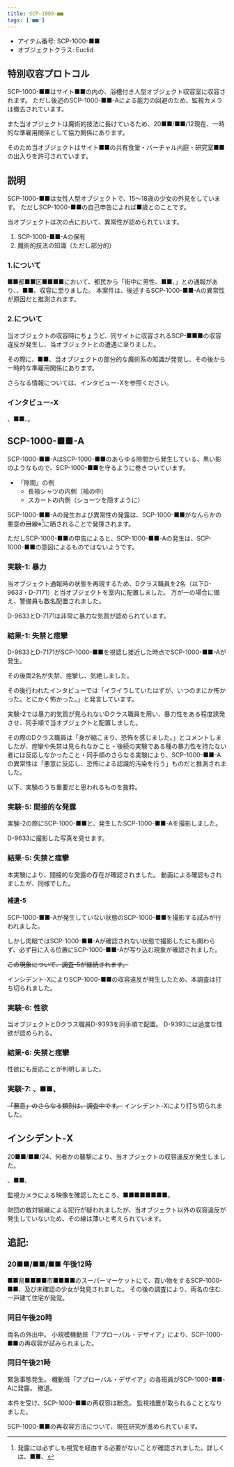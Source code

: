 ```yaml
---
title: SCP-1000-■■
tags: ['■■']
---
```


- アイテム番号: SCP-1000-■■
- オブジェクトクラス: Euclid

<!-- %s/、■■、/TODO/g -->

## 特別収容プロトコル

SCP-1000-■■はサイト■■の内の、浴槽付き人型オブジェクト収容室に収容されます。
ただし後述のSCP-1000-■■-Aによる能力の回避のため、監視カメラは撤去されています。

また当オブジェクトは魔術的技法に長けているため、20■■/■■/12現在、一時的な準雇用関係として協力関係にあります。

そのため当オブジェクトはサイト■■の共有食堂・バーチャル内庭・研究室■■の出入りを許可されています。

## 説明

SCP-1000-■■は女性人型オブジェクトで、15～18歳の少女の外見をしています。
ただしSCP-1000-■■の自己申告によれば■歳とのことです。

当オブジェクトは次の点において、異常性が認められています。

1. SCP-1000-■■-Aの保有
2. 魔術的技法の知識（ただし部分的）

### 1.について

■■都■■区■■■■において、都民から「街中に男性、■■、」との通報があり、、■■、収容に至りました。
本案件は、後述するSCP-1000-■■-Aの異常性が原因だと推測されます。

### 2.について
当オブジェクトの収容時にちょうど、同サイトに収容されるSCP-■■■の収容違反が発生し、当オブジェクトとの遭遇に至りました。

その際に、■■、当オブジェクトの部分的な魔術系の知識が発覚し、その後から一時的な準雇用関係にあります。

さらなる情報については、インタビュー-Xを参照ください。


### インタビュー-X

、■■、。


## SCP-1000-■■-A

SCP-1000-■■-AはSCP-1000-■■のあらゆる隙間から発生している、黒い影のようなもので、SCP-1000-■■を守るように巻きついています。

- 「隙間」の例
    - 長袖シャツの内側（袖の中）
    - スカートの内側（ショーツを隠すように）

SCP-1000-■■-Aの発生および異常性の発露は、SCP-1000-■■がなんらかの悪意~~の目線~~※[^a]に晒されることで発揮されます。

[^a]: 発露には必ずしも視覚を経由する必要がないことが確認されました。詳しくは、■■、

ただしSCP-1000-■■の申告によると、SCP-1000-■■-Aの発生は、SCP-1000-■■の意図によるものではないようです。

### 実験-1: 暴力

当オブジェクト通報時の状態を再現するため、Dクラス職員を2名（以下D-9633・D-7171）と当オブジェクトを室内に配置しました。
万が一の場合に備え、警備員も数名配置されました。

D-9633とD-7171は非常に暴力な気質が認められています。

### 結果-1: 失禁と痙攣

D-9633とD-7171がSCP-1000-■■を視認し接近した時点でSCP-1000-■■-Aが発生。

その後両2名が失禁、痙攣し、気絶しました。

その後行われたインタビューでは「イライラしていたはずが、いつのまにか怖かった。とにかく怖かった。」と発言しています。

実験-2では暴力的気質が見られないDクラス職員を用い、暴力性をある程度誘発させ、同手順で当オブジェクトと配置しました。

その際のDクラス職員は「身が縮こまり、恐怖を感じました。」とコメントしましたが、痙攣や失禁は見られなかこと・後続の実験である種の暴力性を持たない者には反応しなかったこと・同手順のさらなる実験により、SCP-1000-■■-Aの異常性は「悪意に反応し、恐怖による認識的汚染を行う」ものだと推測されました。

以下、実験のうち重要だと思われるものを抜粋。

### 実験-5: 間接的な発露

実験-2の際にSCP-1000-■■と、発生したSCP-1000-■■-Aを撮影しました。

D-9633に撮影した写真を見せます。

### 結果-5: 失禁と痙攣

本実験により、間接的な発露の存在が確認されました。
動画による確認もされましたが、同様でした。

#### 補遺-5

SCP-1000-■■-Aが発生していない状態のSCP-1000-■■を撮影する試みが行われました。

しかし肉眼ではSCP-1000-■■-Aが確認されない状態で撮影したにも関わらず、必ず目に入る位置にSCP-1000-■■-Aが写り込む現象が確認されました。

~~この現象について、調査-5が継続されます。~~

インシデント-XによりSCP-1000-■■の収容違反が発生したため、本調査は打ち切られました。

### 実験-6: 性欲

当オブジェクトとDクラス職員D-9393を同手順で配置。
D-9393には過度な性欲が認められる。

### 結果-6: 失禁と痙攣

性欲にも反応ことが判明しました。

### 実験-7: 、■■、

~~「悪意」のさらなる類別は、調査中です。~~
インシデント-Xにより打ち切られました。

## インシデント-X

20■■/■■/24、何者かの襲撃により、当オブジェクトの収容違反が発生しました。

、■■、

監視カメラによる映像を確認したところ、■■■■■■■■。

財団の敵対組織による犯行が疑われましたが、当オブジェクト以外の収容違反が発生していないため、その線は薄いと考えられています。

## 追記:
### 20■■/■■/■■ 午後12時

■■県■■■■市■■■■のスーパーマーケットにて、買い物をするSCP-1000-■■、及び未確認の少女が発見されました。
その後の調査により、両名の住む一戸建て住宅が発覚。

### 同日午後20時

両名の外出中。
小規模機動班「アプローバル・デザイア」により、SCP-1000-■■の再収容が試みられました。

### 同日午後21時
緊急事態発生。
機動班「アプローバル・デザイア」の各班員がSCP-1000-■■-Aに発露。
撤退。

本件を受け、SCP-1000-■■の再収容は断念。
監視措置が取られることとなりました。

SCP-1000-■■の再収容方法について、現在研究が進められています。
